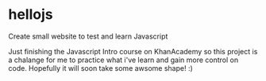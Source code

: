 # hellojs
Create small website to test and learn Javascript

Just finishing the Javascript Intro course on KhanAcademy so this project is a chalange for me to practice what i've learn and gain more control on code. Hopefully it will soon take some awsome shape! :)
